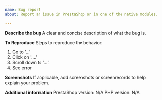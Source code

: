 ```yaml
---
name: Bug report
about: Report an issue in PrestaShop or in one of the native modules.

---
```


<!--
****************************
DO NOT disclose security issues here, contact security@prestashop.com instead!
****************************
-->

**Describe the bug**
A clear and concise description of what the bug is.

**To Reproduce**
Steps to reproduce the behavior:
1. Go to '...'
2. Click on '....'
3. Scroll down to '....'
4. See error

**Screenshots**
If applicable, add screenshots or screenrecords to help explain your problem.

**Additional information**
PrestaShop version: N/A
PHP version: N/A
